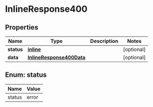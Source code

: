 
# InlineResponse400

## Properties
Name | Type | Description | Notes
------------ | ------------- | ------------- | -------------
**status** | [**inline**](#StatusEnum) |  |  [optional]
**data** | [**InlineResponse400Data**](InlineResponse400Data.md) |  |  [optional]


<a name="StatusEnum"></a>
## Enum: status
Name | Value
---- | -----
status | error



